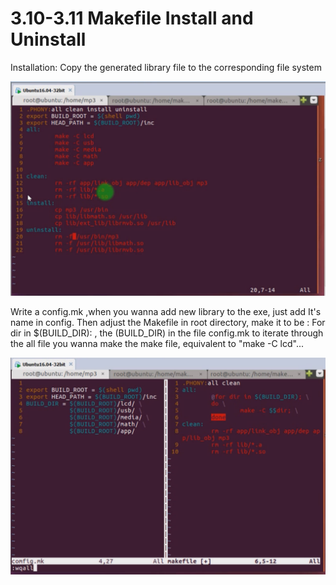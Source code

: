 # 3.10-3.11 Makefile Install and Uninstall

Installation: Copy the generated library file to the corresponding file system

![1](https://github.com/knightsummon/Makefile/blob/master/3.10-3.11%20Makefile%20Install%20and%20Uninstall.assets/1.jpg)

Write a config.mk ,when you wanna add new library to the exe, just add It's name in config. Then adjust the Makefile in root directory, make it to be : For dir in $(BUILD_DIR): , the (BUILD_DIR) in the file config.mk to iterate through the all file you wanna make the make file, equivalent to "make -C lcd"... 

![2](https://github.com/knightsummon/Makefile/blob/master/3.10-3.11%20Makefile%20Install%20and%20Uninstall.assets/2.jpg)
